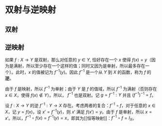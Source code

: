 # 双射与逆映射

## 双射


## 逆映射

如果 $f:X \to Y$ 是双射，那么对任意的 $y \in Y$, 恰好存在一个 $x$ 使得 $f(x) = y$（因为是满射，所以至少存在一个这样的值；同时又因为是单射，所以最多存在一个）。此时，$x$ 的值被记为 $f^{-1}(y)$。因此 $f^{-1}$ 是一个从 $Y$ 到 $X$ 的函数，称为 $f$ 的**逆**。

由于 $f$ 是映射，所以 $f^{-1}$ 为单射；由于 $Y$ 是 $f$ 的值域，所以 $f^{-1}$ 为满射（否则存在 $x \in X$，使得 $f(x) \notin Y$）。所以， $f^{-1}$ 也是双射。记 $g=f^{-1}:Y$ 并且 $(f^{-1})^{-1}=f$。

设 $f:X \to Y$ 的逆 $f^{-1}:Y \to X$ 存在。考虑两者的复合：$f^{-1} \circ f$，对于任意的 $x \in X$，记 $y=f(x)$，设 $x'=f^{-1}(y)$，则 $x'$ 满足 $f(x')=y$。由于 $f$ 是单射，所以 $x=x'$。所以，$f^{-1} \circ f(x)=f^{-1}(y)=x$，即其为[[恒等映射]]：$f^{-1} \circ f=I_{X}$。